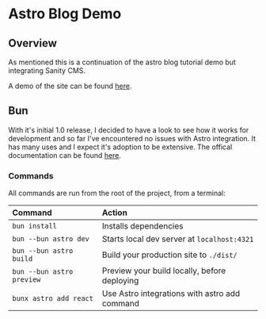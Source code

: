 # Astro Blog Demo

## Overview

As mentioned this is a continuation of the astro blog tutorial demo but integrating Sanity CMS.

A demo of the site can be found [here](https://resilient-pavlova-922456.netlify.app/).

## Bun

With it's initial 1.0 release, I decided to have a look to see how it works for development and so far I've encountered no issues with Astro integration. It has many uses and I expect it's adoption to be extensive. The offical documentation can be found [here](https://bun.sh/).

### Commands

All commands are run from the root of the project, from a terminal:

| Command                   | Action                                        |
| :------------------------ | :-------------------------------------------- |
| `bun install`             | Installs dependencies                         |
| `bun --bun astro dev`     | Starts local dev server at `localhost:4321`   |
| `bun --bun astro build`   | Build your production site to `./dist/`       |
| `bun --bun astro preview` | Preview your build locally, before deploying  |
| `bunx astro add react`    | Use Astro integrations with astro add command |
